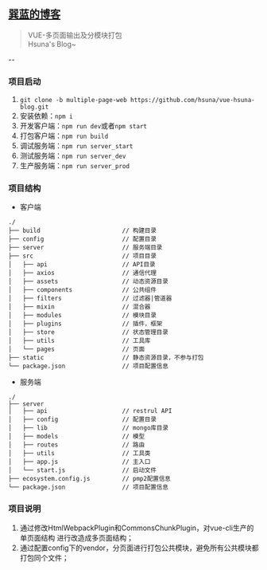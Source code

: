 ## [巽蓝的博客](http://blog.hsuna.com)

> VUE-多页面输出及分模块打包<br/>
> Hsuna's Blog~

--

### 项目启动

1.  `git clone -b multiple-page-web https://github.com/hsuna/vue-hsuna-blog.git`
2.  安装依赖：`npm i`
3.  开发客户端：`npm run dev`或者`npm start`
4.  打包客户端：`npm run build`
5.  调试服务端：`npm run server_start`
6.  测试服务端：`npm run server_dev`
7.  生产服务端：`npm run server_prod`

### 项目结构

* 客户端

```
./
├── build                       // 构建目录
├── config                      // 配置目录
├── server                      // 服务端目录
├── src                         // 项目目录
│   ├── api                     // API目录
│   ├── axios                   // 通信代理
│   ├── assets                  // 动态资源目录
│   ├── components              // 公共组件
│   ├── filters                 // 过滤器|管道器
│   ├── mixin                   // 混合器
│   ├── modules                 // 模块目录
│   ├── plugins                 // 插件，框架
│   ├── store                   // 状态管理目录
│   ├── utils                   // 工具库
│   └── pages                   // 页面
├── static                      // 静态资源目录，不参与打包
└── package.json                // 项目配置信息
```

* 服务端
```
./
├── server
│   ├── api                     // restrul API
│   ├── config                  // 配置目录
│   ├── lib                     // mongo库目录
│   ├── models                  // 模型
│   ├── routes                  // 路由
│   ├── utils                   // 工具类
│   ├── app.js                  // 主入口
│   └── start.js                // 启动文件
├── ecosystem.config.js         // pmp2配置信息
└── package.json                // 项目配置信息
```

### 项目说明

1. 通过修改HtmlWebpackPlugin和CommonsChunkPlugin，对vue-cli生产的单页面结构
进行改造成多页面结构；
2. 通过配置config下的vendor，分页面进行打包公共模块，避免所有公共模块都打包同个文件；